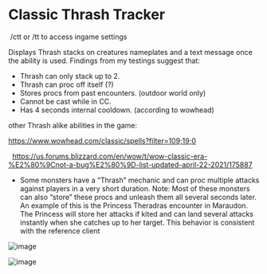 # Classic Thrash Tracker

 /ctt or /tt to access ingame settings 
 

Displays Thrash stacks on creatures nameplates and a text message once the ability is used.
Findings from my testings suggest that:

* Thrash can only stack up to 2.
* Thrash can proc off itself (?)
* Stores procs from past encounters. (outdoor world only)
* Cannot be cast while in CC.
* Has 4 seconds internal cooldown. (according to wowhead)

other Thrash alike abilities in the game:

https://www.wowhead.com/classic/spells?filter=109;19;0

 
https://us.forums.blizzard.com/en/wow/t/wow-classic-era-%E2%80%9Cnot-a-bug%E2%80%9D-list-updated-april-22-2021/175887

* Some monsters have a “Thrash” mechanic and can proc multiple attacks against players in a very short duration.
Note: Most of these monsters can also “store” these procs and unleash them all several seconds later.
An example of this is the Princess Theradras encounter in Maraudon.
The Princess will store her attacks if kited and can land several attacks instantly when she catches up to her target. This behavior is consistent with the reference client

![image](https://github.com/Poli93/ClassicThrashTracker/assets/965110/539ea7d4-0111-4c4c-8074-73eb0eb431e9)

![image](https://github.com/Poli93/ClassicThrashTracker/assets/965110/f58b3777-3885-4ecb-97be-cc49ec4c24d5)
